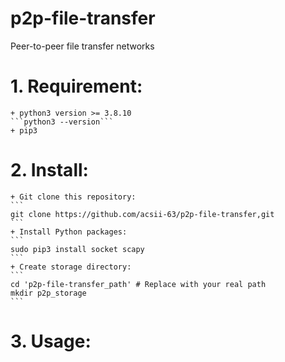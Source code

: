# p2p-file-transfer
Peer-to-peer file transfer networks

# 1. Requirement:
    + python3 version >= 3.8.10
    ```python3 --version```
    + pip3
# 2. Install:
    + Git clone this repository:
    ```
    git clone https://github.com/acsii-63/p2p-file-transfer,git
    ```
    + Install Python packages:
    ```
    sudo pip3 install socket scapy
    ```
    + Create storage directory:
    ```
    cd 'p2p-file-transfer_path' # Replace with your real path
    mkdir p2p_storage
    ```
# 3. Usage: